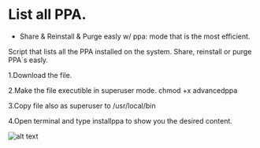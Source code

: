 # List all PPA. 

* Share & Reinstall & Purge easly w/ ppa: mode that is the most efficient.

Script that lists all the PPA installed on the system. Share, reinstall or purge PPA`s easly.

1.Download the file.

2.Make the file executible in superuser mode.
   chmod +x  advancedppa

3.Copy file also as superuser to /usr/local/bin

4.Open terminal and  type installppa to show you the desired content.

![alt text]()
